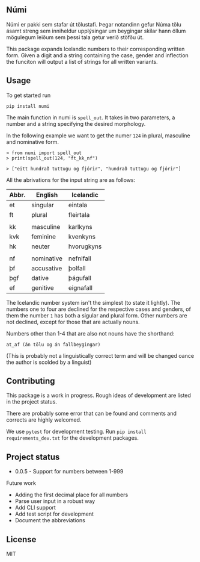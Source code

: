 

<!-- ![Tests](https://gitlab.com/tiro-is/h10/h10/numi/actions/workflows/tests.yml/badge.svg) -->

## Númi
Númi er pakki sem stafar út tölustafi. Þegar notandinn gefur Núma tölu ásamt streng sem inniheldur upplýsingar um beygingar skilar hann öllum mögulegum leiðum sem þessi tala getur verið stöfðu út.

This package expands Icelandic numbers to their corresponding written form. Given a digit and a string containing the case, gender and inflection the funciton will output a list of strings for all written variants.



## Usage

To get started run 
```
pip install numi
```

The main function in numi is `spell_out`. It takes in two parameters, a number and a string specifying the desired morphology. 

In the following example we want to get the numer `124` in plural, masculine and nominative form.  

```
> from numi import spell_out
> print(spell_out(124, "ft_kk_nf")

> ["eitt hundrað tuttugu og fjórir", "hundrað tuttugu og fjórir"]
```

All the abrivations for the input string are as follows:

| Abbr. | English    | Icelandic  |
| ----- | ---------- | ---------- |
| et    | singular   | eintala    |
| ft    | plural     | fleirtala  |
|       |            |            |
| kk    | masculine  | karlkyns   |
| kvk   | feminine   | kvenkyns   |
| hk    | neuter     | hvorugkyns |
|       |            |            |
| nf    | nominative | nefnifall  |
| þf    | accusative | þolfall    |
| þgf   | dative     | þágufall   |
| ef    | genitive   | eignafall  |

The Icelandic number system isn't the simplest (to state it lightly). The numbers one to four are declined for the respective cases and genders, of them the number `1` has both a sigular and plural form. Other numbers are not declined, except for those that are actually nouns.

Numbers other than 1-4 that are also not nouns have the shorthand: 
```
at_af (án tölu og án fallbeygingar) 
``` 
(This is probably not a linguistically correct term and will be changed oance the author is scolded by a linguist)


## Contributing
This package is a work in progress. Rough ideas of development are listed in the project status. 

There are probably some error that can be found and comments and corrects are highly welcomed. 

We use `pytest` for development testing. Run `pip install requirements_dev.txt` for the development packages.


## Project status
* 0.0.5 - Support for numbers between 1-999

Future work
* Adding the first decimal place for all numbers
* Parse user input in a robust way
* Add CLI support 
* Add test script for development
* Document the abbreviations 

## License
MIT